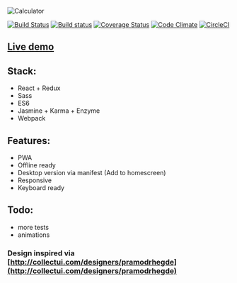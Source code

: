 ![Calculator](https://calculator.iondrimbafilho.me/images/calctwitter.png)

[![Build Status](https://travis-ci.org/iondrimba/react-calculator.svg?branch=master)](https://travis-ci.org/iondrimba/react-calculator)
[![Build status](https://ci.appveyor.com/api/projects/status/3l2q53jrjw196r5n?svg=true)](https://ci.appveyor.com/project/iondrimba/react-calculator)
 [![Coverage Status](https://coveralls.io/repos/github/iondrimba/react-calculator/badge.svg?branch=master)](https://coveralls.io/github/iondrimba/react-calculator?branch=master) [![Code Climate](https://codeclimate.com/github/iondrimba/react-calculator/badges/gpa.svg)](https://codeclimate.com/github/iondrimba/react-calculator) [![CircleCI](https://circleci.com/gh/iondrimba/react-calculator.svg?style=svg)](https://circleci.com/gh/iondrimba/react-calculator)

## [Live demo](https://calculator.iondrimbafilho.me/)

## Stack:

- React + Redux
- Sass
- ES6
- Jasmine + Karma + Enzyme
- Webpack

## Features:

- PWA
- Offline ready
- Desktop version via manifest (Add to homescreen)
- Responsive
- Keyboard ready

## Todo:

- more tests
- animations

### Design inspired via [http://collectui.com/designers/pramodrhegde](http://collectui.com/designers/pramodrhegde)
